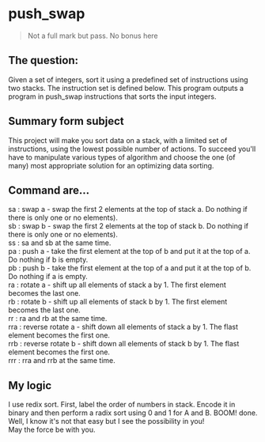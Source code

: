 # push_swap
> Not a full mark but pass. No bonus here
## The question:
Given a set of integers, sort it using a predefined set of instructions using two stacks. The instruction set is defined below. This program outputs a program in push_swap instructions that sorts the input integers.

## Summary form subject
This project will make you sort data on a stack, with a limited set of instructions, using the lowest possible number of actions. To succeed you'll have to manipulate various types of algorithm and choose the one (of many) most appropriate solution for an optimizing data sorting.

## Command are...

sa : swap a - swap the first 2 elements at the top of stack a. Do nothing if there
is only one or no elements).<br>
sb : swap b - swap the first 2 elements at the top of stack b. Do nothing if there
is only one or no elements).<br>
ss : sa and sb at the same time.<br>
pa : push a - take the first element at the top of b and put it at the top of a. Do
nothing if b is empty.<br>
pb : push b - take the first element at the top of a and put it at the top of b. Do
nothing if a is empty.<br>
ra : rotate a - shift up all elements of stack a by 1. The first element becomes
the last one.<br>
rb : rotate b - shift up all elements of stack b by 1. The first element becomes
the last one.<br>
rr : ra and rb at the same time.<br>
rra : reverse rotate a - shift down all elements of stack a by 1. The flast element
becomes the first one.<br>
rrb : reverse rotate b - shift down all elements of stack b by 1. The flast element
becomes the first one.<br>
rrr : rra and rrb at the same time.<br>

## My logic
I use redix sort. First, label the order of numbers in stack. Encode it in binary and then perform a radix sort using 0 and 1 for A and B. BOOM! done. <br>
Well, I know it's not that easy but I see the possibility in you! <br>
May the force be with you.
